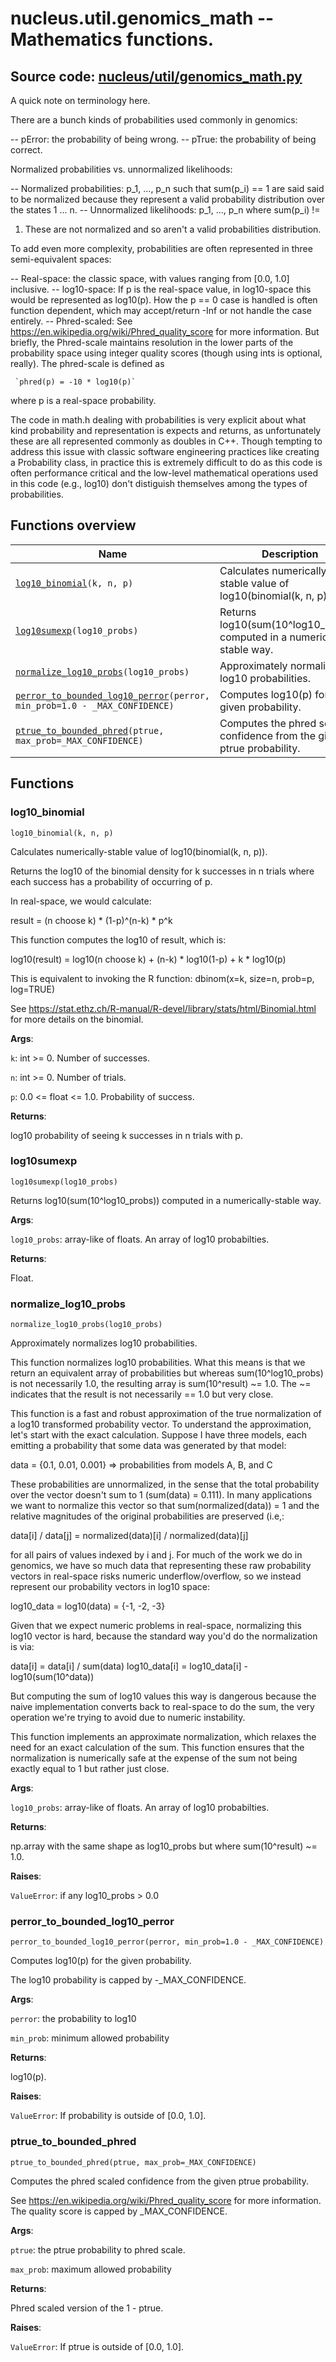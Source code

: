 # nucleus.util.genomics_math -- Mathematics functions.

## **Source code:** [nucleus/util/genomics_math.py](https://github.com/google/nucleus/tree/master/nucleus/util/genomics_math.py)

A quick note on terminology here.

There are a bunch kinds of probabilities used commonly in genomics:

-- pError: the probability of being wrong. -- pTrue: the probability of being
correct.

Normalized probabilities vs. unnormalized likelihoods:

-- Normalized probabilities: p_1, ..., p_n such that sum(p_i) == 1 are said said
to be normalized because they represent a valid probability distribution over
the states 1 ... n. -- Unnormalized likelihoods: p_1, ..., p_n where sum(p_i) !=
1. These are not normalized and so aren't a valid probabilities distribution.

To add even more complexity, probabilities are often represented in three
semi-equivalent spaces:

-- Real-space: the classic space, with values ranging from [0.0, 1.0]
inclusive. -- log10-space: If p is the real-space value, in log10-space this
would be represented as log10(p). How the p == 0 case is handled is often
function dependent, which may accept/return -Inf or not handle the case
entirely. -- Phred-scaled: See https://en.wikipedia.org/wiki/Phred_quality_score
for more information. But briefly, the Phred-scale maintains resolution in the
lower parts of the probability space using integer quality scores (though using
ints is optional, really). The phred-scale is defined as

     `phred(p) = -10 * log10(p)`

where p is a real-space probability.

The code in math.h dealing with probabilities is very explicit about what kind
probability and representation is expects and returns, as unfortunately these
are all represented commonly as doubles in C++. Though tempting to address this
issue with classic software engineering practices like creating a Probability
class, in practice this is extremely difficult to do as this code is often
performance critical and the low-level mathematical operations used in this code
(e.g., log10) don't distiguish themselves among the types of probabilities.

## Functions overview

Name                                                                                                          | Description
------------------------------------------------------------------------------------------------------------- | -----------
[`log10_binomial`](#log10_binomial)`(k, n, p)`                                                                | Calculates numerically-stable value of log10(binomial(k, n, p)).
[`log10sumexp`](#log10sumexp)`(log10_probs)`                                                                  | Returns log10(sum(10^log10_probs)) computed in a numerically-stable way.
[`normalize_log10_probs`](#normalize_log10_probs)`(log10_probs)`                                              | Approximately normalizes log10 probabilities.
[`perror_to_bounded_log10_perror`](#perror_to_bounded_log10_perror)`(perror, min_prob=1.0 - _MAX_CONFIDENCE)` | Computes log10(p) for the given probability.
[`ptrue_to_bounded_phred`](#ptrue_to_bounded_phred)`(ptrue, max_prob=_MAX_CONFIDENCE)`                        | Computes the phred scaled confidence from the given ptrue probability.

## Functions

### log10_binomial

`log10_binomial(k, n, p)`

Calculates numerically-stable value of log10(binomial(k, n, p)).

Returns the log10 of the binomial density for k successes in n trials where each
success has a probability of occurring of p.

In real-space, we would calculate:

result = (n choose k) * (1-p)^(n-k) * p^k

This function computes the log10 of result, which is:

log10(result) = log10(n choose k) + (n-k) * log10(1-p) + k * log10(p)

This is equivalent to invoking the R function: dbinom(x=k, size=n, prob=p,
log=TRUE)

See https://stat.ethz.ch/R-manual/R-devel/library/stats/html/Binomial.html for
more details on the binomial.

**Args**:

`k`: int >= 0. Number of successes.

`n`: int >= 0. Number of trials.

`p`: 0.0 <= float <= 1.0. Probability of success.

**Returns**:

log10 probability of seeing k successes in n trials with p.

### log10sumexp

`log10sumexp(log10_probs)`

Returns log10(sum(10^log10_probs)) computed in a numerically-stable way.

**Args**:

`log10_probs`: array-like of floats. An array of log10 probabilties.

**Returns**:

Float.

### normalize_log10_probs

`normalize_log10_probs(log10_probs)`

Approximately normalizes log10 probabilities.

This function normalizes log10 probabilities. What this means is that we return
an equivalent array of probabilities but whereas sum(10^log10_probs) is not
necessarily 1.0, the resulting array is sum(10^result) ~= 1.0. The ~= indicates
that the result is not necessarily == 1.0 but very close.

This function is a fast and robust approximation of the true normalization of a
log10 transformed probability vector. To understand the approximation, let's
start with the exact calculation. Suppose I have three models, each emitting a
probability that some data was generated by that model:

data = {0.1, 0.01, 0.001} => probabilities from models A, B, and C

These probabilities are unnormalized, in the sense that the total probability
over the vector doesn't sum to 1 (sum(data) = 0.111). In many applications we
want to normalize this vector so that sum(normalized(data)) = 1 and the relative
magnitudes of the original probabilities are preserved (i.e,:

data[i] / data[j] = normalized(data)[i] / normalized(data)[j]

for all pairs of values indexed by i and j. For much of the work we do in
genomics, we have so much data that representing these raw probability vectors
in real-space risks numeric underflow/overflow, so we instead represent our
probability vectors in log10 space:

log10_data = log10(data) = {-1, -2, -3}

Given that we expect numeric problems in real-space, normalizing this log10
vector is hard, because the standard way you'd do the normalization is via:

data[i] = data[i] / sum(data) log10_data[i] = log10_data[i] -
log10(sum(10^data))

But computing the sum of log10 values this way is dangerous because the naive
implementation converts back to real-space to do the sum, the very operation
we're trying to avoid due to numeric instability.

This function implements an approximate normalization, which relaxes the need
for an exact calculation of the sum. This function ensures that the
normalization is numerically safe at the expense of the sum not being exactly
equal to 1 but rather just close.

**Args**:

`log10_probs`: array-like of floats. An array of log10 probabilties.

**Returns**:

np.array with the same shape as log10_probs but where sum(10^result) ~= 1.0.

**Raises**:

`ValueError`: if any log10_probs > 0.0

### perror_to_bounded_log10_perror

`perror_to_bounded_log10_perror(perror, min_prob=1.0 - _MAX_CONFIDENCE)`

Computes log10(p) for the given probability.

The log10 probability is capped by -_MAX_CONFIDENCE.

**Args**:

`perror`: the probability to log10

`min_prob`: minimum allowed probability

**Returns**:

log10(p).

**Raises**:

`ValueError`: If probability is outside of [0.0, 1.0].

### ptrue_to_bounded_phred

`ptrue_to_bounded_phred(ptrue, max_prob=_MAX_CONFIDENCE)`

Computes the phred scaled confidence from the given ptrue probability.

See https://en.wikipedia.org/wiki/Phred_quality_score for more information. The
quality score is capped by _MAX_CONFIDENCE.

**Args**:

`ptrue`: the ptrue probability to phred scale.

`max_prob`: maximum allowed probability

**Returns**:

Phred scaled version of the 1 - ptrue.

**Raises**:

`ValueError`: If ptrue is outside of [0.0, 1.0].
